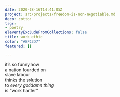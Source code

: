 ```yaml
---
date: 2020-08-16T14:41:05Z
project: src/projects/freedom-is-non-negotiable.md
deco: cotton
tags:
- poetry
eleventyExcludeFromCollections: false
title: work ethic
color: "#EFD3D7"
featured: []

---
```

it’s so funny how  
a nation founded on   
slave labour  
thinks the solution  
to _every goddamn thing_  
is “work harder”